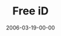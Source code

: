 ---
layout: message
category: message
series: "iD"
title: "Free iD"
date: 2006-03-19-00-00
message_id: 77
audio: "http://s3.amazonaws.com/crossroads-media/messages/audio/iD_03_Free_ID_03-19-06.mp3"
audio-duration: "58:19"
tag: 
 - relationship
 - husband
 - wife
 - russell
 - kelly
 - interview
 - flv
 - marriage
 - david
 - dating
explicit: false
---